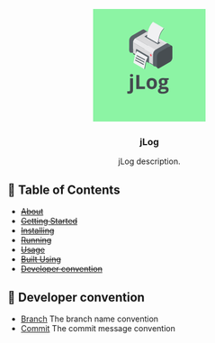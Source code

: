 <p align="center">
  <a href="" rel="noopener">
 <img width=200px height=200px src="./img/jlog_logo.png" alt="jLog logo"></a>
</p>

<h3 align="center">jLog</h3>

<p align="center"> jLog description.
    <br> 
</p>

## 📝 Table of Contents

- ~~[About](#about)~~
- ~~[Getting Started](#getting_started)~~
- ~~[Installing](#installing)~~
- ~~[Running](#deployment)~~
- ~~[Usage](#usage)~~
- ~~[Built Using](#built_using)~~
- ~~[Developer convention](#Developer_convention)~~


## 💭 Developer convention
- [Branch](./docs/Branch.md) The branch name convention
- [Commit](./docs/Commit.md) The commit message convention